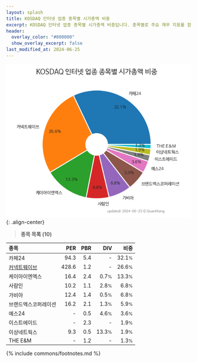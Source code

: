 ```yaml
---
layout: splash
title: KOSDAQ 인터넷 업종 종목별 시가총액 비중
excerpt: KOSDAQ 인터넷 업종 종목별 시가총액 비중입니다. 종목별로 주요 재무 지표를 함께 표시합니다.
header:
  overlay_color: "#800000"
  show_overlay_excerpt: false
last_modified_at: 2024-06-25
---
```



![KOSDAQ 인터넷 업종 종목별 시가총액 비중](/stats/sector/images/kosdaq_업종_인터넷_종목.png){: .align-center}


> **종목 목록 (10)**<a id="list"></a>

| **종목** | **PER** | **PBR** | **DIV** | **비중** |
| :------- | ------: | ------: | ------: | -------: |
| 카페24 | 94.3 | 5.4 | - | 32.1<small>%</small> |
| [커넥트웨이브](/119860/) | 428.6 | 1.2 | - | 26.6<small>%</small> |
| 케이아이엔엑스 | 16.4 | 2.4 | 0.7<small>%</small> | 13.3<small>%</small> |
| 사람인 | 10.2 | 1.1 | 2.8<small>%</small> | 6.8<small>%</small> |
| 가비아 | 12.4 | 1.4 | 0.5<small>%</small> | 6.8<small>%</small> |
| 브랜드엑스코퍼레이션 | 16.2 | 2.1 | 1.3<small>%</small> | 5.9<small>%</small> |
| 예스24 | - | 0.5 | 4.6<small>%</small> | 3.6<small>%</small> |
| 이스트에이드 | - | 2.3 | - | 1.9<small>%</small> |
| 이상네트웍스 | 9.3 | 0.5 | 13.3<small>%</small> | 1.9<small>%</small> |
| THE E&M | - | 1.2 | - | 1.3<small>%</small> |

{% include commons/footnotes.md %}
